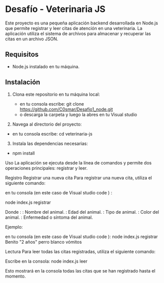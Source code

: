 # Desafío - Veterinaria JS

Este proyecto es una pequeña aplicación backend desarrollada en Node.js que permite registrar y leer citas de atención en una veterinaria. La aplicación utiliza el sistema de archivos para almacenar y recuperar las citas en un archivo JSON.

## Requisitos

- Node.js instalado en tu máquina.

## Instalación

1. Clona este repositorio en tu máquina local:

   - en tu consola escribe:
   git clone https://github.com/C0smar/Desafio1_node.git
   - o descarga la carpeta y luego la abres en tu Visual studio

2. Navega al directorio del proyecto:
  - en tu consola escribe:
   cd veterinaria-js

3. Instala las dependencias necesarias:
  - npm install

Uso
La aplicación se ejecuta desde la línea de comandos y permite dos operaciones principales: registrar y leer.

Registro
Registrar una nueva cita
Para registrar una nueva cita, utiliza el siguiente comando:

en tu consola (en este caso de Visual studio code ) :

node index.js registrar <nombre> <edad> <tipo> <color> <enfermedad>

Donde :
<nombre>: Nombre del animal.
<edad>: Edad del animal.
<tipo>: Tipo de animal.
<color>: Color del animal.
<enfermedad>: Enfermedad o síntoma del animal.

Ejemplo:

en tu consola (en este caso de Visual studio code ):
node index.js registrar Benito "2 años" perro blanco vómitos

Lectura
Para leer todas las citas registradas, utiliza el siguiente comando:

Escribe en la consola:
node index.js leer

Esto mostrará en la consola todas las citas que se han registrado hasta el momento.
